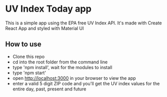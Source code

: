 # UV Index Today app

This is a simple app using the EPA free UV Index API. It's made with Create React App and styled with Material UI

## How to use

- Clone this repo
- cd into the root folder from the command line
- type 'npm install', wait for the modules to install
- type 'npm start'
- open [http://localhost:3000](http://localhost:3000) in your browser to view the app
- enter a valid 5 digit ZIP code and you'll get the UV index values for the entire day, past, present and future
